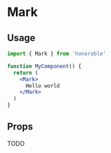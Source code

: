 # Mark

## Usage

```jsx
import { Mark } from 'honorable'

function MyComponent() {
  return (
    <Mark>
      Hello world
    </Mark>
  )
}
```

## Props

TODO
